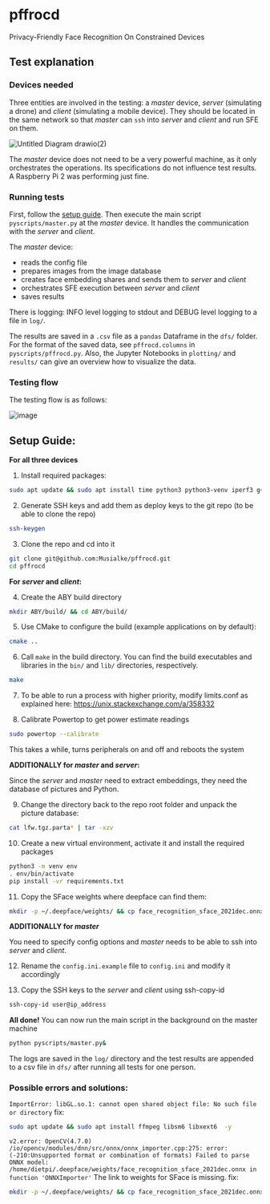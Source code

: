 # pffrocd
Privacy-Friendly Face Recognition On Constrained Devices

## Test explanation

### Devices needed

Three entities are involved in the testing: a _master_ device, _server_ (simulating a drone) and _client_ (simulating a mobile device). They should be located in the same network so that _master_ can `ssh` into _server_ and _client_ and run SFE on them.

![Untitled Diagram drawio(2)](https://github.com/Musialke/pffrocd/assets/26610983/274e493f-0dec-42fe-86e1-61a8543494f7)

The _master_ device does not need to be a very powerful machine, as it only orchestrates the operations. Its specifications do not influence test results. A Raspberry Pi 2 was performing just fine.

### Running tests

First, follow the [setup guide](#setup-guide). Then execute the main script `pyscripts/master.py` at the _master_ device. It handles the communication with the _server_ and _client_.

The _master_ device:
- reads the config file
- prepares images from the image database
- creates face embedding shares and sends them to _server_ and _client_
- orchestrates SFE execution between _server_ and _client_
- saves results

There is logging:
INFO level logging to stdout and DEBUG level logging to a file in `log/`.

The results are saved in a `.csv` file as a `pandas` Dataframe in the `dfs/` folder. For the format of the saved data, see `pffrocd.columns` in `pyscripts/pffrocd.py`. Also, the Jupyter Notebooks in `plotting/` and `results/` can give an overview how to visualize the data.

### Testing flow

The testing flow is as follows:

![image](https://github.com/Musialke/pffrocd/assets/26610983/e0843c66-283b-4aea-b536-fe309f1481fd)

## Setup Guide:

**For all three devices**

1. Install required packages:

```sh
sudo apt update && sudo apt install time python3 python3-venv iperf3 g++ make cmake libgmp-dev libssl-dev libboost-all-dev ffmpeg libsm6 libxext6 git powertop -y
```

2. Generate SSH keys and add them as deploy keys to the git repo (to be able to clone the repo)

```sh
ssh-keygen
```

3. Clone the repo and cd into it

```sh
git clone git@github.com:Musialke/pffrocd.git
cd pffrocd
```

**For _server_ and _client_:**

4. Create the ABY build directory
```sh
mkdir ABY/build/ && cd ABY/build/
```

5. Use CMake to configure the build (example applications on by default):
```sh
cmake ..
```

6. Call `make` in the build directory. You can find the build executables and libraries in the `bin/` and `lib/` directories, respectively.
```sh
make
```

7. To be able to run a process with higher priority, modify limits.conf as explained here: https://unix.stackexchange.com/a/358332

8. Calibrate Powertop to get power estimate readings

```sh
sudo powertop --calibrate
```

This takes a while, turns peripherals on and off and reboots the system

**ADDITIONALLY for _master_ and _server_:**

Since the _server_ and _master_ need to extract embeddings, they need the database of pictures and Python.

9. Change the directory back to the repo root folder and unpack the picture database:
```sh
cat lfw.tgz.parta* | tar -xzv
```

10. Create a new virtual environment, activate it and install the required packages
```sh
python3 -m venv env
. env/bin/activate
pip install -vr requirements.txt
```

11. Copy the SFace weights where deepface can find them:
```sh
mkdir -p ~/.deepface/weights/ && cp face_recognition_sface_2021dec.onnx ~/.deepface/weights/
```
**ADDITIONALLY for _master_**

You need to specify config options and _master_ needs to be able to ssh into _server_ and _client_. 

12. Rename the `config.ini.example` file to `config.ini` and modify it accordingly

13. Copy the SSH keys to the _server_ and _client_ using ssh-copy-id

```sh
ssh-copy-id user@ip_address
```
**All done!**
You can now run the main script in the background on the master machine
```sh
python pyscripts/master.py&
```

The logs are saved in the `log/` directory and the test results are appended to a csv file in `dfs/` after running all tests for one person.


### Possible errors and solutions:

`ImportError: libGL.so.1: cannot open shared object file: No such file or directory`
fix:
```sh
sudo apt update && sudo apt install ffmpeg libsm6 libxext6  -y
```

`v2.error: OpenCV(4.7.0) /io/opencv/modules/dnn/src/onnx/onnx_importer.cpp:275: error: (-210:Unsupported format or combination of formats) Failed to parse ONNX model: /home/dietpi/.deepface/weights/face_recognition_sface_2021dec.onnx in function 'ONNXImporter'` 
The link to weights for SFace is missing. fix:
```sh
mkdir -p ~/.deepface/weights/ && cp face_recognition_sface_2021dec.onnx ~/.deepface/weights/
```

